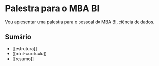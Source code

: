 # Palestra para o MBA BI

Vou apresentar uma palestra para o pessoal do MBA BI, ciência de dados.

## Sumário

- [[estrutura]]
- [[mini-curriculo]]
- [[resumo]]
